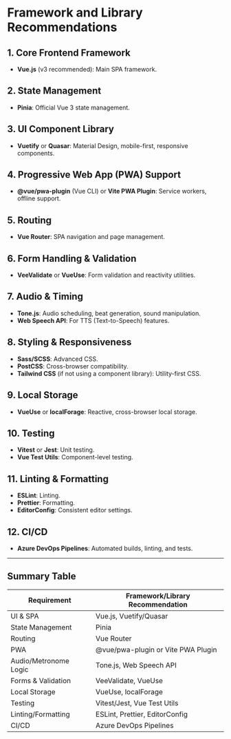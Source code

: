 <!-- copilot:ignore -->
# Framework and Library Recommendations

## 1. Core Frontend Framework
- **Vue.js** (v3 recommended): Main SPA framework.

## 2. State Management
- **Pinia**: Official Vue 3 state management.

## 3. UI Component Library
- **Vuetify** or **Quasar**: Material Design, mobile-first, responsive components.

## 4. Progressive Web App (PWA) Support
- **@vue/pwa-plugin** (Vue CLI) or **Vite PWA Plugin**: Service workers, offline support.

## 5. Routing
- **Vue Router**: SPA navigation and page management.

## 6. Form Handling & Validation
- **VeeValidate** or **VueUse**: Form validation and reactivity utilities.

## 7. Audio & Timing
- **Tone.js**: Audio scheduling, beat generation, sound manipulation.
- **Web Speech API**: For TTS (Text-to-Speech) features.

## 8. Styling & Responsiveness
- **Sass/SCSS**: Advanced CSS.
- **PostCSS**: Cross-browser compatibility.
- **Tailwind CSS** (if not using a component library): Utility-first CSS.

## 9. Local Storage
- **VueUse** or **localForage**: Reactive, cross-browser local storage.

## 10. Testing
- **Vitest** or **Jest**: Unit testing.
- **Vue Test Utils**: Component-level testing.

## 11. Linting & Formatting
- **ESLint**: Linting.
- **Prettier**: Formatting.
- **EditorConfig**: Consistent editor settings.

## 12. CI/CD
- **Azure DevOps Pipelines**: Automated builds, linting, and tests.

---

## Summary Table

| Requirement                | Framework/Library Recommendation         |
|----------------------------|-----------------------------------------|
| UI & SPA                   | Vue.js, Vuetify/Quasar                  |
| State Management           | Pinia                                   |
| Routing                    | Vue Router                              |
| PWA                        | @vue/pwa-plugin or Vite PWA Plugin      |
| Audio/Metronome Logic      | Tone.js, Web Speech API                 |
| Forms & Validation         | VeeValidate, VueUse                     |
| Local Storage              | VueUse, localForage                     |
| Testing                    | Vitest/Jest, Vue Test Utils             |
| Linting/Formatting         | ESLint, Prettier, EditorConfig          |
| CI/CD                      | Azure DevOps Pipelines                  |
